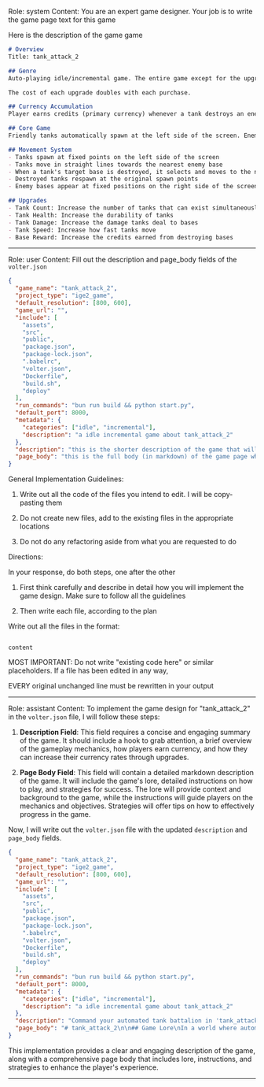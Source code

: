 Role: system
Content: You are an expert game designer. Your job is to write the game page text for this game

Here is the description of the game game
```markdown docs/overview.md
# Overview
Title: tank_attack_2

## Genre
Auto-playing idle/incremental game. The entire game except for the upgrades is fully automated. The player will earn more of the primary currency over time

The cost of each upgrade doubles with each purchase.

## Currency Accumulation
Player earns credits (primary currency) whenever a tank destroys an enemy base. Each destroyed base awards a fixed amount of credits.

## Core Game
Friendly tanks automatically spawn at the left side of the screen. Enemy bases appear on the right side. Tanks move towards the nearest enemy base and attack it. When a base is destroyed, it respawns after a short delay. Tanks have a health bar and will be destroyed if they take too much damage from base defenses, but will respawn after a delay.

## Movement System
- Tanks spawn at fixed points on the left side of the screen
- Tanks move in straight lines towards the nearest enemy base
- When a tank's target base is destroyed, it selects and moves to the next nearest base
- Destroyed tanks respawn at the original spawn points
- Enemy bases appear at fixed positions on the right side of the screen

## Upgrades
- Tank Count: Increase the number of tanks that can exist simultaneously
- Tank Health: Increase the durability of tanks
- Tank Damage: Increase the damage tanks deal to bases
- Tank Speed: Increase how fast tanks move
- Base Reward: Increase the credits earned from destroying bases

```
__________________
Role: user
Content: Fill out the description and page_body fields of the `volter.json` 

```json volter.json
{
  "game_name": "tank_attack_2",
  "project_type": "ige2_game",
  "default_resolution": [800, 600],
  "game_url": "",
  "include": [
    "assets",
    "src",
    "public",
    "package.json",
    "package-lock.json",
    ".babelrc",
    "volter.json",
    "Dockerfile",
    "build.sh",
    "deploy"
  ],
  "run_commands": "bun run build && python start.py",
  "default_port": 8000,
  "metadata": {
    "categories": ["idle", "incremental"],
    "description": "a idle incremental game about tank_attack_2"
  },
  "description": "this is the shorter description of the game that will be shown when the game is shared. It should include one sentence to grab the reader's attention and then a brief set of description of what happens in the game - specifically how to play, what happens, how to earn currency, and how to increase currency rates",
  "page_body": "this is the full body (in markdown) of the game page which includes the game lore, instructions, and strategies",
}
```



General Implementation Guidelines:

1. Write out all the code of the files you intend to edit. I will be copy-pasting them

2. Do not create new files, add to the existing files in the appropriate locations

3. Do not do any refactoring aside from what you are requested to do



Directions:

In your response, do both steps, one after the other

1. First think carefully and describe in detail how you will implement the game design. Make sure to follow all the guidelines

2. Then write each file, according to the plan



Write out all the files in the format:

```filetype filepath

content

```



MOST IMPORTANT: Do not write "existing code here" or similar placeholders. If a file has been edited in any way,

EVERY original unchanged line must be rewritten in your output
__________________
Role: assistant
Content: To implement the game design for "tank_attack_2" in the `volter.json` file, I will follow these steps:

1. **Description Field**: This field requires a concise and engaging summary of the game. It should include a hook to grab attention, a brief overview of the gameplay mechanics, how players earn currency, and how they can increase their currency rates through upgrades.

2. **Page Body Field**: This field will contain a detailed markdown description of the game. It will include the game's lore, detailed instructions on how to play, and strategies for success. The lore will provide context and background to the game, while the instructions will guide players on the mechanics and objectives. Strategies will offer tips on how to effectively progress in the game.

Now, I will write out the `volter.json` file with the updated `description` and `page_body` fields.

```json volter.json
{
  "game_name": "tank_attack_2",
  "project_type": "ige2_game",
  "default_resolution": [800, 600],
  "game_url": "",
  "include": [
    "assets",
    "src",
    "public",
    "package.json",
    "package-lock.json",
    ".babelrc",
    "volter.json",
    "Dockerfile",
    "build.sh",
    "deploy"
  ],
  "run_commands": "bun run build && python start.py",
  "default_port": 8000,
  "metadata": {
    "categories": ["idle", "incremental"],
    "description": "a idle incremental game about tank_attack_2"
  },
  "description": "Command your automated tank battalion in 'tank_attack_2', an engaging idle incremental game where strategy meets automation. Watch as your tanks autonomously engage enemy bases, earning credits with each victory. Use these credits to upgrade your forces, increasing tank numbers, health, damage, speed, and base rewards to dominate the battlefield.",
  "page_body": "# tank_attack_2\n\n## Game Lore\nIn a world where automated warfare reigns supreme, you are the commander of a relentless tank battalion. Your mission: to destroy enemy bases and assert dominance over the battlefield. As your tanks march forward, they embody the spirit of unyielding progress, driven by your strategic upgrades.\n\n## Instructions\n- **Objective**: Destroy enemy bases to earn credits.\n- **Gameplay**: Tanks automatically spawn on the left and move towards enemy bases on the right. They attack the nearest base and continue to the next once a base is destroyed.\n- **Respawning**: Tanks and bases respawn after a short delay, ensuring continuous action.\n\n## Currency Accumulation\n- Earn credits each time a tank destroys an enemy base.\n- Use credits to purchase upgrades, doubling the power of your forces with each investment.\n\n## Upgrades\n- **Tank Count**: Increase the number of tanks on the field.\n- **Tank Health**: Enhance tank durability against enemy defenses.\n- **Tank Damage**: Boost the damage output of your tanks.\n- **Tank Speed**: Accelerate tank movement across the battlefield.\n- **Base Reward**: Amplify the credits earned per destroyed base.\n\n## Strategies\n- Focus on upgrading Tank Count and Damage early to maximize your offensive capabilities.\n- Balance your upgrades to ensure tanks are durable and fast enough to reach and destroy bases efficiently.\n- Prioritize Base Reward upgrades to accelerate your credit accumulation, enabling faster progression.\n\nEmbrace the automation, strategize your upgrades, and lead your tanks to victory in 'tank_attack_2'!"
}
```

This implementation provides a clear and engaging description of the game, along with a comprehensive page body that includes lore, instructions, and strategies to enhance the player's experience.
__________________

